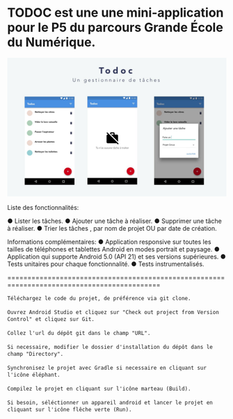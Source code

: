 
TODOC est une une mini-application pour le P5 du parcours Grande École du Numérique.
============================================================================================

<img src="https://raw.githubusercontent.com/Heifarabuval/Entrevoisins/master/images/todoc.png" >

Liste des fonctionnalités:

● Lister les tâches​.
● Ajouter une tâche​ à réaliser.
● Supprimer une tâche​ à réaliser.
● Trier les tâches​ , par nom de projet OU par date de création.


Informations complémentaires:
● Application responsive sur toutes les tailles de téléphones et tablettes Android en modes portrait et paysage.
● Application qui supporte Android 5.0 (API 21) et ses versions supérieures.
● Tests unitaires pour chaque fonctionnalité.
● Tests instrumentalisés.





============================================================================================

    Téléchargez le code du projet, de préférence via git clone.

    Ouvrez Android Studio et cliquez sur "Check out project from Version Control" et cliquez sur Git.

    Collez l'url du dépôt git dans le champ "URL".

    Si necessaire, modifier le dossier d'installation du dépôt dans le champ "Directory".

    Synchronisez le projet avec Gradle si necessaire en cliquant sur l'icône éléphant.

    Compilez le projet en cliquant sur l'icône marteau (Build).

    Si besoin, séléctionner un appareil android et lancer le projet en cliquant sur l'icône flêche verte (Run).
